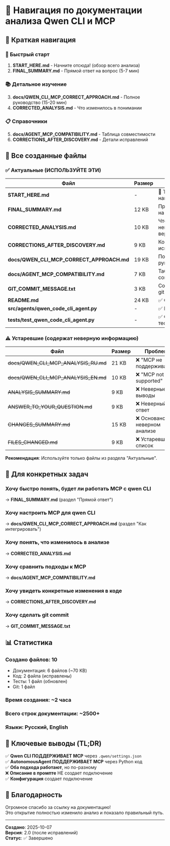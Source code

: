 # 🧭 Навигация по документации анализа Qwen CLI и MCP

## 📖 Краткая навигация

### 🚀 Быстрый старт
1. **START_HERE.md** - Начните отсюда! (обзор всего анализа)
2. **FINAL_SUMMARY.md** - Прямой ответ на вопрос (5-7 мин)

### 📚 Детальное изучение
3. **docs/QWEN_CLI_MCP_CORRECT_APPROACH.md** - Полное руководство (15-20 мин)
4. **CORRECTED_ANALYSIS.md** - Что изменилось в понимании

### 📋 Справочники
5. **docs/AGENT_MCP_COMPATIBILITY.md** - Таблица совместимости
6. **CORRECTIONS_AFTER_DISCOVERY.md** - Детали исправлений

## 📂 Все созданные файлы

### ✅ Актуальные (ИСПОЛЬЗУЙТЕ ЭТИ)

| Файл | Размер | Описание |
|------|--------|----------|
| **START_HERE.md** | - | 🎯 Точка входа, навигация |
| **FINAL_SUMMARY.md** | 12 KB | Прямой ответ на вопрос |
| **CORRECTED_ANALYSIS.md** | 10 KB | Что было неверно и что верно |
| **CORRECTIONS_AFTER_DISCOVERY.md** | 9 KB | Конкретные исправления |
| **docs/QWEN_CLI_MCP_CORRECT_APPROACH.md** | 19 KB | Полное руководство |
| **docs/AGENT_MCP_COMPATIBILITY.md** | 7 KB | Таблица совместимости |
| **GIT_COMMIT_MESSAGE.txt** | 3 KB | Сообщение для git commit |
| **README.md** | 24 KB | ✅ Обновлен |
| **src/agents/qwen_code_cli_agent.py** | - | ✅ Исправлен |
| **tests/test_qwen_code_cli_agent.py** | - | ✅ Обновлены тесты |

### ⚠️ Устаревшие (содержат неверную информацию)

| Файл | Размер | Проблема |
|------|--------|----------|
| ~~docs/QWEN_CLI_MCP_ANALYSIS_RU.md~~ | 21 KB | ❌ "MCP не поддерживается" |
| ~~docs/QWEN_CLI_MCP_ANALYSIS_EN.md~~ | 10 KB | ❌ "MCP not supported" |
| ~~ANALYSIS_SUMMARY.md~~ | 9 KB | ❌ Неверные выводы |
| ~~ANSWER_TO_YOUR_QUESTION.md~~ | 9 KB | ❌ Неверный ответ |
| ~~CHANGES_SUMMARY.md~~ | 15 KB | ❌ Основано на неверном анализе |
| ~~FILES_CHANGED.md~~ | 9 KB | ❌ Устаревший список |

**Рекомендация**: Используйте только файлы из раздела "Актуальные".

## 🎯 Для конкретных задач

### Хочу быстро понять, будет ли работать MCP с qwen CLI
→ **FINAL_SUMMARY.md** (раздел "Прямой ответ")

### Хочу настроить MCP для qwen CLI
→ **docs/QWEN_CLI_MCP_CORRECT_APPROACH.md** (раздел "Как интегрировать")

### Хочу понять, что изменилось в анализе
→ **CORRECTED_ANALYSIS.md**

### Хочу сравнить подходы к MCP
→ **docs/AGENT_MCP_COMPATIBILITY.md**

### Хочу увидеть конкретные изменения в коде
→ **CORRECTIONS_AFTER_DISCOVERY.md**

### Хочу сделать git commit
→ **GIT_COMMIT_MESSAGE.txt**

## 📊 Статистика

### Создано файлов: 10
- Документация: 6 файлов (~70 KB)
- Код: 2 файла (исправлены)
- Тесты: 1 файл (обновлен)
- Git: 1 файл

### Время создания: ~2 часа
### Всего строк документации: ~2500+
### Языки: Русский, English

## 🔑 Ключевые выводы (TL;DR)

✅ **Qwen CLI ПОДДЕРЖИВАЕТ MCP** через `.qwen/settings.json`  
✅ **AutonomousAgent ПОДДЕРЖИВАЕТ MCP** через Python код  
✅ **Оба подхода работают**, но по-разному  
❌ **Описание в промпте** НЕ создает подключение  
✅ **Конфигурация** создает подключение  

## 🙏 Благодарность

Огромное спасибо за ссылку на документацию!  
Это открытие полностью изменило анализ и показало правильный путь.

---

**Создано**: 2025-10-07  
**Версия**: 2.0 (после исправлений)  
**Статус**: ✅ Завершено
